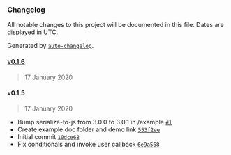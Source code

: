 ### Changelog

All notable changes to this project will be documented in this file. Dates are displayed in UTC.

Generated by [`auto-changelog`](https://github.com/CookPete/auto-changelog).

#### [v0.1.6](https://github.com/The-Speck/query-builder-ts/compare/v0.1.5...v0.1.6)

> 17 January 2020

#### v0.1.5

> 17 January 2020

- Bump serialize-to-js from 3.0.0 to 3.0.1 in /example [`#1`](https://github.com/The-Speck/query-builder-ts/pull/1)
- Create example doc folder and demo link [`553f2ee`](https://github.com/The-Speck/query-builder-ts/commit/553f2eee95aa04d4c24236b7620771c6f39f9f7d)
- Initial commit [`10dce68`](https://github.com/The-Speck/query-builder-ts/commit/10dce6812df6265b7f1d9d62ec926eaad740adf9)
- Fix conditionals and invoke user callback [`6e9a568`](https://github.com/The-Speck/query-builder-ts/commit/6e9a5687d23091e11b6997bd243745ab1bdc851f)
